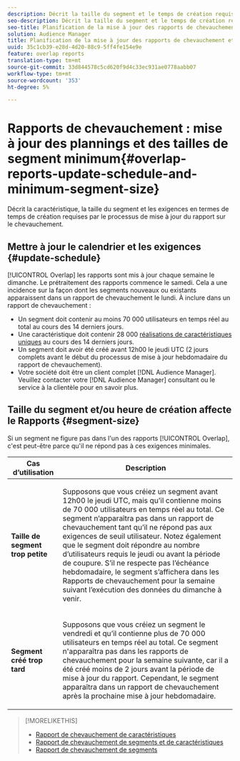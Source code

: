 ```yaml
---
description: Décrit la taille du segment et le temps de création requis par le processus de mise à jour du rapport de chevauchement.
seo-description: Décrit la taille du segment et le temps de création requis par le processus de mise à jour du rapport de chevauchement.
seo-title: Planification de la mise à jour des rapports de chevauchement et taille minimale du segment
solution: Audience Manager
title: Planification de la mise à jour des rapports de chevauchement et taille minimale du segment
uuid: 35c1cb39-e28d-4d20-88c9-5ff4fe154e9e
feature: overlap reports
translation-type: tm+mt
source-git-commit: 33d844578c5cd620f9d4c33ec931ae0778aabb07
workflow-type: tm+mt
source-wordcount: '353'
ht-degree: 5%

---
```



# Rapports de chevauchement : mise à jour des plannings et des tailles de segment minimum{#overlap-reports-update-schedule-and-minimum-segment-size}

Décrit la caractéristique, la taille du segment et les exigences en termes de temps de création requises par le processus de mise à jour du rapport sur le chevauchement.

## Mettre à jour le calendrier et les exigences {#update-schedule}

[!UICONTROL Overlap] les rapports sont mis à jour chaque semaine le dimanche. Le prétraitement des rapports commence le samedi. Cela a une incidence sur la façon dont les segments nouveaux ou existants apparaissent dans un rapport de chevauchement le lundi. À inclure dans un rapport de chevauchement :

* Un segment doit contenir au moins 70 000 utilisateurs en temps réel au total au cours des 14 derniers jours.
* Une caractéristique doit contenir 28 000 [réalisations de caractéristiques uniques](/help/using/features/traits/trait-and-segment-qualification-reference.md) au cours des 14 derniers jours.
* Un segment doit avoir été créé avant 12h00 le jeudi UTC (2 jours complets avant le début du processus de mise à jour hebdomadaire du rapport de chevauchement).
* Votre société doit être un client complet [!DNL Audience Manager]. Veuillez contacter votre [!DNL Audience Manager] consultant ou le service à la clientèle pour en savoir plus.

## Taille du segment et/ou heure de création affecte le Rapports {#segment-size}

Si un segment ne figure pas dans l&#39;un des rapports [!UICONTROL Overlap], c&#39;est peut-être parce qu&#39;il ne répond pas à ces exigences minimales.

<table id="table_BE2937C1FA314BBDBD1D026321D6E6B1"> 
 <thead> 
  <tr> 
   <th colname="col1" class="entry"> Cas d’utilisation </th> 
   <th colname="col2" class="entry"> Description </th> 
  </tr> 
 </thead>
 <tbody> 
  <tr> 
   <td colname="col1"> <p> <b>Taille de segment trop petite</b> </p> </td> 
   <td colname="col2"> <p>Supposons que vous créiez un segment avant 12h00 le jeudi UTC, mais qu’il contienne moins de 70 000 utilisateurs en temps réel au total. Ce segment n’apparaîtra pas dans un rapport de chevauchement <span class="wintitle"> </span> tant qu’il ne répond pas aux exigences de seuil utilisateur. Notez également que le segment doit répondre au nombre d’utilisateurs requis le jeudi ou avant la période de coupure. S’il ne respecte pas l’échéance hebdomadaire, le segment s’affichera dans les <span class="wintitle"> Rapports de chevauchement</span> pour la semaine suivant l’exécution des données du dimanche à venir. </p> </td> 
  </tr> 
  <tr> 
   <td colname="col1"> <p> <b>Segment créé trop tard</b> </p> </td> 
   <td colname="col2"> <p>Supposons que vous créiez un segment le vendredi et qu’il contienne plus de 70 000 utilisateurs en temps réel au total. Ce segment n'apparaîtra pas dans les rapports de chevauchement <span class="wintitle"> pour la semaine suivante, car il a été créé moins de 2 jours avant la période de mise à jour du rapport. </span> Cependant, le segment apparaîtra dans un rapport de chevauchement <span class="wintitle"> </span> après la prochaine mise à jour hebdomadaire. </p> </td> 
  </tr> 
 </tbody> 
</table>

>[!MORELIKETHIS]
>
>* [Rapport de chevauchement de caractéristiques](../../reporting/dynamic-reports/trait-trait-overlap-report.md#trait-to-trait-overlap-report)
>* [Rapport de chevauchement de segments et de caractéristiques](../../reporting/dynamic-reports/segment-trait-overlap-report.md)
>* [Rapport de chevauchement de segments](../../reporting/dynamic-reports/segment-segment-overlap-report.md)

